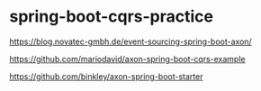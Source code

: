 # spring-boot-cqrs-practice


https://blog.novatec-gmbh.de/event-sourcing-spring-boot-axon/

https://github.com/mariodavid/axon-spring-boot-cqrs-example

https://github.com/binkley/axon-spring-boot-starter











